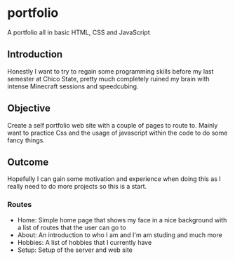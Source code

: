 # portfolio
A portfolio all in basic HTML, CSS and JavaScript

## Introduction
Honestly I want to try to regain some programming skills before my last semester at Chico State, pretty much completely ruined my brain with intense Minecraft sessions and speedcubing. 

## Objective
Create a self portfolio web site with a couple of pages to route to. Mainly want to practice Css and the usage of javascript within the code to do some fancy things.

## Outcome
Hopefully I can gain some motivation and experience when doing this as I really need to do more projects so this is a start. 

### Routes
 - Home: Simple home page that shows my face in a nice background with a list of routes that the user can go to
 - About: An introduction to who I am and I'm am studing and much more
 - Hobbies: A list of hobbies that I currently have 
 - Setup: Setup of the server and web site
